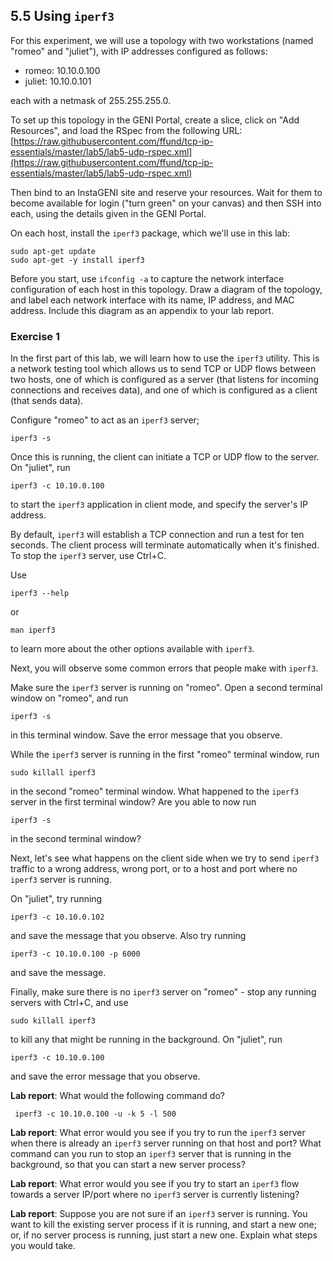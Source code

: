## 5.5 Using `iperf3`


For this experiment, we will use a topology with two workstations (named "romeo" and "juliet"), with IP addresses configured as follows:

* romeo: 10.10.0.100
* juliet: 10.10.0.101

each with a netmask of 255.255.255.0. 

To set up this topology in the GENI Portal, create a slice, click on "Add Resources", and load the RSpec from the following URL: [https://raw.githubusercontent.com/ffund/tcp-ip-essentials/master/lab5/lab5-udp-rspec.xml](https://raw.githubusercontent.com/ffund/tcp-ip-essentials/master/lab5/lab5-udp-rspec.xml)


Then bind to an InstaGENI site and reserve your resources. Wait for them to become available for login ("turn green" on your canvas) and then SSH into each, using the details given in the GENI Portal.

On each host, install the `iperf3` package, which we'll use in this lab:

```
sudo apt-get update
sudo apt-get -y install iperf3
```

Before you start, use `ifconfig -a` to capture the network interface configuration of each host in this topology. Draw a diagram of the topology, and label each network interface with its name, IP address, and MAC address. Include this diagram as an appendix to your lab report.

### Exercise 1


In the first part of this lab, we will learn how to use the `iperf3` utility. This is a network testing tool which allows us to send TCP or UDP flows between two hosts, one of which is configured as a server (that listens for incoming connections and receives data), and one of which is configured as a client (that sends data).

Configure "romeo" to act as an `iperf3` server;

```
iperf3 -s
```

Once this is running, the client can initiate a TCP or UDP flow to the server. On "juliet", run

```
iperf3 -c 10.10.0.100
```

to start the `iperf3` application in client mode, and specify the server's IP address.

By default, `iperf3` will establish a TCP connection and run a test for ten seconds.  The client process will terminate automatically when it's finished. To stop the `iperf3` server, use Ctrl+C.

Use 

```
iperf3 --help
```

or 

```
man iperf3
```

to learn more about the other options available with `iperf3`.

Next, you will observe some common errors that people make with `iperf3`.

Make sure the `iperf3` server is running on "romeo". Open a second terminal window on "romeo", and run


```
iperf3 -s
```

in this terminal window. Save the error message that you observe.

While the `iperf3` server is running in the first "romeo" terminal window, run

```
sudo killall iperf3
```

in the second "romeo" terminal window. What happened to the `iperf3` server in the first terminal window? Are you able to now run 

```
iperf3 -s
```

in the second terminal window?

Next, let's see what happens on the client side when we try to send `iperf3` traffic to a wrong address, wrong port, or to a host and port where no `iperf3` server is running.

On "juliet", try running

```
iperf3 -c 10.10.0.102
```

and save the message that you observe. Also try running 

```
iperf3 -c 10.10.0.100 -p 6000
```

and save the message. 

Finally, make sure there is no `iperf3` server on "romeo" - stop any running servers with Ctrl+C, and use

```
sudo killall iperf3
```

to kill any that might be running in the background. On "juliet", run

```
iperf3 -c 10.10.0.100
```

and save the error message that you observe.


**Lab report**: What would the following command do?

```
 iperf3 -c 10.10.0.100 -u -k 5 -l 500
```

**Lab report**: What error would you see if you try to run the `iperf3` server when there is already an `iperf3` server running on that host and port? What command can you run to stop an `iperf3` server that is running in the background, so that you can start a new server process?

**Lab report**: What error would you see if you try to start an `iperf3` flow towards a server IP/port where no `iperf3` server is currently listening?

**Lab report**: Suppose you are not sure if an `iperf3` server is running. You want to kill the existing server process if it is running, and start a new one; or, if no server process is running, just start a new one. Explain what steps you would take.